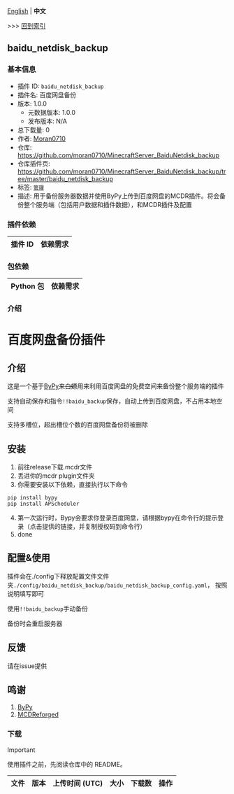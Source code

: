 [English](readme.md) | **中文**

\>\>\> [回到索引](/readme-zh_cn.md)

## baidu_netdisk_backup

### 基本信息

- 插件 ID: `baidu_netdisk_backup`
- 插件名: 百度网盘备份
- 版本: 1.0.0
  - 元数据版本: 1.0.0
  - 发布版本: N/A
- 总下载量: 0
- 作者: [Moran0710](https://github.com/moran0710)
- 仓库: https://github.com/moran0710/MinecraftServer_BaiduNetdisk_backup
- 仓库插件页: https://github.com/moran0710/MinecraftServer_BaiduNetdisk_backup/tree/master/baidu_netdisk_backup
- 标签: [`管理`](/labels/management/readme-zh_cn.md)
- 描述: 用于备份服务器数据并使用ByPy上传到百度网盘的MCDR插件。将会备份整个服务端（包括用户数据和插件数据），和MCDR插件及配置

### 插件依赖

| 插件 ID | 依赖需求 |
| --- | --- |

### 包依赖

| Python 包 | 依赖需求 |
| --- | --- |

### 介绍

# 百度网盘备份插件

## 介绍
这是一个基于[ByPy](https://github.com/houtianze/bypy)来~~白嫖~~用来利用百度网盘的免费空间来备份整个服务端的插件

支持自动保存和指令`!!baidu_backup`保存，自动上传到百度网盘，不占用本地空间

支持多槽位，超出槽位个数的百度网盘备份将被删除

## 安装

1. 前往release下载.mcdr文件
2. 丢进你的mcdr plugin文件夹
3. 你需要安装以下依赖，直接执行以下命令
```
pip install bypy
pip install APScheduler
```
4. 第一次运行时，Bypy会要求你登录百度网盘，请根据bypy在命令行的提示登录（点击提供的链接，并复制授权码到命令行）
5. done

## 配置&使用
插件会在./config下释放配置文件文件夹`./config/baidu_netdisk_backup/baidu_netdisk_backup_config.yaml`，
按照说明填写即可

使用`!!baidu_backup`手动备份

备份时会重启服务器

## 反馈
请在issue提供

## 鸣谢
1. [ByPy](https://github.com/houtianze/bypy)
2. [MCDReforged](https://github.com/MCDReforged/MCDReforged)

### 下载

> [!IMPORTANT]
> 使用插件之前，先阅读仓库中的 README。

| 文件 | 版本 | 上传时间 (UTC) | 大小 | 下载数 | 操作 |
| --- | --- | --- | --- | --- | --- |

